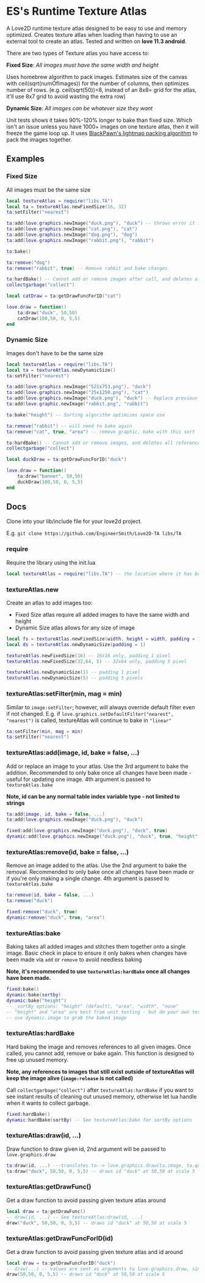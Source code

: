 # ES's Runtime Texture Atlas
A Love2D runtime texture atlas designed to be easy to use and memory optimized. Creates texture atlas when loading than having to use an external tool to create an atlas. Tested and written on **love 11.3 android**.

There are two types of Texture atlas you have access to:

**Fixed Size**: *All images must have the same width and height*

  Uses homebrew algorithm to pack images. Estimates size of the canvas with ceil(sqrt(numOfImages)) for the number of columns, then optimizes number of rows. (e.g. ceil(sqrt(50))=8, instead of an 8x8= grid for the atlas, it'll use 8x7 grid to avoid wasting the extra row)

**Dynamic Size**: *All images can be whatever size they want*

  Unit tests shows it takes 90%-120% longer to bake than fixed size. Which isn't an issue unless you have 1000+ images on one texture atlas, then it will freeze the game loop up. It uses [BlackPawn's lightmap packing algorithm](https://blackpawn.com/texts/lightmaps/default.html) to pack the images together.
## Examples
### Fixed Size
All images must be the same size
```lua
local textureAtlas = require("libs.TA")
local ta = textureAtlas.newFixedSize(16, 32)
ta:setFilter("nearest")

ta:add(love.graphics.newImage("duck.png"), "duck") -- throws error if images aren't 16x32
ta:add(love.graphics.newImage("cat.png"), "cat")
ta:add(love.graphics.newImage("dog.png"), "dog")
ta:add(love.graphics.newImage("rabbit.png"), "rabbit")

ta:bake()

ta:remove("dog")
ta:remove("rabbit", true) -- Remove rabbit and bake changes

ta:hardBake() -- Cannot add or remove images after call, and deletes all references to given images so they can be cleaned from memory
collectgarbage("collect")

local catDraw = ta:getDrawFuncForID("cat")

love.draw = function()
    ta:draw("duck", 50,50)
    catDraw(100,50, 0, 5,5)
end
```
### Dynamic Size
Images don't have to be the same size
```lua
local textureAtlas = require("libs.TA")
local ta = textureAtlas.newDynamicSize()
ta:setFilter("nearest")

ta:add(love.graphics.newImage("521x753.png"), "duck")
ta:add(love.graphics.newImage("25x1250.png"), "cat")
ta:add(love.graphics.newImage("duck.png"), "duck") -- Replace previous image at id without having to call ta:remove
ta:add(love.graphic.newImage("rabbit.png", "rabbit")

ta:bake("height") -- Sorting algorithm optimizes space use

ta:remove("rabbit") -- will need to bake again
ta:remove("cat", true, "area") -- remove graphic, bake with this sort

ta:hardBake() -- Cannot add or remove images, and deletes all references to given images so they can be cleaned from memory
collectgarbage("collect")

local duckDraw = ta:getDrawFuncForID("duck")

love.draw = function()
    ta:draw("banner", 50,50)
    duckDraw(100,50, 0, 5,5)
end
```
## Docs
Clone into your lib/include file for your love2d project.

E.g. `git clone https://github.com/EngineerSmith/Love2D-TA libs/TA`
### require
Require the library using the init.lua
```lua
local textureAtlas = require("libs.TA") -- the location where it has been cloned to
```
### textureAtlas.new
Create an atlas to add images too:

- Fixed Size atlas require all added images to have the same width and height
- Dynamic Size atlas allows for any size of image

```lua
local fs = textureAtlas.newFixedSize(width, height = width, padding = 1)
local ds = textureAtlas.newDynamicSize(padding = 1)

textureAtlas.newFixedSize(16) -- 16x16 only, padding 1 pixel
textureAtlas.newFixedSize(32,64, 5) -- 32x64 only, padding 5 pixel

textureAtlas.newDynamicSize(1) -- padding 1 pixel
textureAtlas.newDynamicSize(5) -- padding 5 pixels
```
### textureAtlas:setFilter(min, mag = min)
Similar to `image:setFilter`; however, will always override default filter even if not changed. E.g. if `love.graphics.setDefaultFilter("nearest", "nearest")` is called, textureAtlas will continue to bake in `"linear"`
```lua
ta:setFilter(min, mag = min)
ta:setFilter("nearest")
```
### textureAtlas:add(image, id, bake = false, ...)
Add or replace an image to your atlas. Use the 3rd argument to bake the addition. Recommended to only bake once all changes have been made - useful for updating one image. 4th argument is passed to `textureAtlas.bake`

**Note, id can be any normal table index variable type - not limited to strings**
```lua
ta:add(image, id, bake = false, ...)
ta:add(love.graphics.newImage("duck.png"), "duck")

fixed:add(love.graphics.newImage("duck.png"), "duck", true)
dynamic:add(love.graphics.newImage("duck.png"), "duck", true, "height") -- option to add in sorting algorithm
```
### textureAtlas:remove(id, bake = false, ...)
Remove an image added to the atlas. Use the 2nd argument to bake the removal. Recommended to only bake once all changes have been made or if you're only making a single change. 4th argument is passed to `textureAtlas.bake`
```lua
ta:remove(id, bake = false, ...)
ta:remove("duck")

fixed:remove("duck", true)
dynamic:remove("duck", true, "area")
```
### textureAtlas:bake
Baking takes all added images and stitches them together onto a single image. Basic check in place to ensure it only bakes when changes have been made via `add` or `remove` to avoid needless baking

**Note, it's recommended to use `textureAtlas:hardBake` once all changes have been made.**
```lua
fixed:bake()
dynamic:bake(sortby)
dynamic:bake("height") 
-- _sortBy options: "height" (default), "area", "width", "none"
-- "height" and "area" are best from unit testing - but do your own tests to see what works best for your images
-- use dynamic.image to grab the baked image
```
### textureAtlas:hardBake
Hard baking the image and removes references to all given images. Once called, you cannot add, remove or bake again. This function is designed to free up unused memory.

**Note, any references to images that still exist outside of textureAtlas will keep the image alive (`image:release` is not called)**

Call `collectgarbage("collect")` after `textureAtlas:hardBake` if you want to see instant results of cleaning out unused memory, otherwise let lua handle when it wants to collect garbage.
```lua
fixed:hardBake()
dynamic:hardBake(sortBy) -- See textureAtlas:bake for sortBy options
```
### textureAtlas:draw(id, ...)
Draw function to draw given id, 2nd argument will be passed to `love.graphics.draw`
```lua
ta:draw(id, ...) ---translates to--> love.graphics.draw(ta.image, ta.quads[id], ...)
ta:draw("duck", 50,50, 0, 5,5) -- draws id "duck" at 50,50 at scale 5
```
### textureAtlas:getDrawFunc()
Get a draw function to avoid passing given texture atlas around
```lua
local draw = ta:getDrawFunc()
-- draw(id, ...) -- See textureAtlas:draw(id, ...)
draw("duck", 50,50, 0, 5,5) -- draws id "duck" at 50,50 at scale 5
```
### textureAtlas:getDrawFuncForID(id)
Get a draw function to avoid passing given texture atlas and id around
```lua
local draw = ta:getDrawFuncForID("duck")
-- draw(...) -- values are sent as arguments to love.graphics.draw, similar to textureAtlas:draw(id, ...)
draw(50,50, 0, 5,5) -- draws id "duck" at 50,50 at scale 5
```